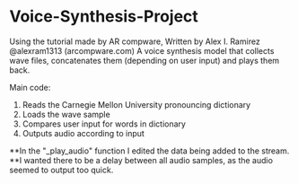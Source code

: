 # Voice-Synthesis-Project
Using the tutorial made by AR compware, Written by Alex I. Ramirez @alexram1313 (arcompware.com) A voice synthesis model that collects wave files, concatenates them (depending on user input) and plays them back.

Main code: 
1) Reads the Carnegie Mellon University pronouncing dictionary
2) Loads the wave sample
3) Compares user input for words in dictionary
4) Outputs audio according to input

**In the "_play_audio" function I edited the data being added to the stream. 
**I wanted there to be a delay between all audio samples, as the audio seemed to output too quick.
